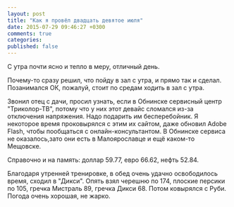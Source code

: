 ```yaml
---
layout: post
title: "Как я провёл двадцать девятое июля"
date: 2015-07-29 09:46:27 +0300
comments: true
categories: 
published: false
---
```

С утра почти ясно и тепло в меру, отличный день.

Почему-то сразу решил, что пойду в зал с утра, и прямо так и сделал. Позанимался ОК, пожалуй, стоит по средам ходить в зал с утра.

Звонил отец с дачи, просил узнать, если в Обнинске сервисный центр "Триколор-ТВ", потому что у них этот девайс сломался из-за отключения напряжения. Надо подарить им бесперебойник. Я некоторое время проковырялся с этим их сайтом, даже обновил Adobe Flash, чтобы пообщаться с онлайн-консультантом. В Обнинске сервиса не оказалось,зато они есть в Малоярославце и ещё каком-то Мещовске.

Справочно и на память: доллар 59.77, евро 66.62, нефть 52.84.

Благодаря утренней тренировке, в обед очень удачно освободилось время, сходил в "Дикси". Опять взял черешню по 174, плоские персики по 105, гречка Мистраль 89, гречка Дикси 68. Потом ковырялся с Руби. Погода очень хорошая, не жарко.

